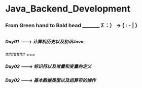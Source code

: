 # Java_Backend_Development

### From Green hand to Bald head   _______        Σ：）   ->    (    : - |  )
##
##
##
##### Day01   --->  计算机历史以及初识Java
#######   ===
##### Day02   --->  标识符以及常量和变量的定义
##### Day02   --->  基本数据类型以及运算符的操作
